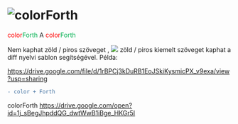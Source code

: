 # ![colorForth](https://vectr.com/zgroska/b2XSTwfOpO.svg?width=314&height=35&select=b2XSTwfOpOpage0)

<a style="color: red">color</a><a style="color: #00b050">Forth</a>
A <a style="color: red">color</a><a style="color: #00b050">Forth</a> 



Nem kaphat zöld / piros szöveget , ![](https://vectr.com/zgroska/b2XSTwfOpO.png?width=78&height=18&select=g6w1W6iIqO) zöld / piros kiemelt szöveget kaphat a diff nyelvi sablon segítségével. Példa:

https://drive.google.com/file/d/1rBPCj3kDuRB1EoJSkiKysmicPX_v9exa/view?usp=sharing

```diff
- color + Forth

```
colorForth
https://drive.google.com/open?id=1j_sBegJhpddQG_dwtWwB1iBge_HKGr5I

